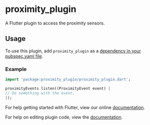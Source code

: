 # proximity_plugin

A Flutter plugin to access the proximity sensors.


## Usage

To use this plugin, add `proximity_plugin` as a [dependency in your pubspec.yaml file](https://flutter.io/platform-plugins/).


### Example

``` dart
import 'package:proximity_plugin/proximity_plugin.dart';

proximityEvents.listen((ProximityEvent event) {
// Do something with the event.
});

```

For help getting started with Flutter, view our online
[documentation](http://flutter.io/).

For help on editing plugin code, view the [documentation](https://flutter.io/platform-plugins/#edit-code).
